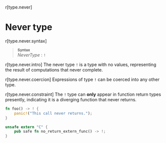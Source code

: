 r[type.never]
# Never type

r[type.never.syntax]
> **<sup>Syntax</sup>**\
> _NeverType_ : `!`

r[type.never.intro]
The never type `!` is a type with no values, representing the result of
computations that never complete.

r[type.never.coercion]
Expressions of type `!` can be coerced into any other type.

r[type.never.constraint]
The `!` type can **only** appear in function return types presently,
indicating it is a diverging function that never returns.

```rust
fn foo() -> ! {
    panic!("This call never returns.");
}
```

```rust
unsafe extern "C" {
    pub safe fn no_return_extern_func() -> !;
}
```
